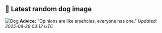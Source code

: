 ## 🐶 Latest random dog image
![Dog](https://images.dog.ceo/breeds/buhund-norwegian/hakon3.jpg)
**Advice:** "Opinions are like arseholes, everyone has one."
*Updated: 2025-08-29 03:12 UTC*
